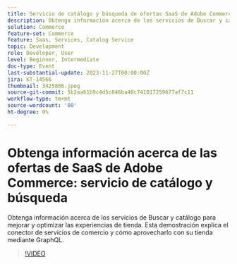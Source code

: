 ```yaml
---
title: Servicio de catálogo y búsqueda de ofertas SaaS de Adobe Commerce
description: Obtenga información acerca de los servicios de Buscar y catálogo para mejorar y optimizar las experiencias de tienda.  Esta demostración explica el conector de servicios de comercio y cómo aprovecharlo con su tienda mediante GraphQL.
solution: Commerce
feature-set: Commerce
feature: Saas, Services, Catalog Service
topic: Development
role: Developer, User
level: Beginner, Intermediate
doc-type: Event
last-substantial-update: 2023-11-27T00:00:00Z
jira: KT-14566
thumbnail: 3425806.jpeg
source-git-commit: 5b2aa61b9c4d5c046ba40c741017259677af7c11
workflow-type: tm+mt
source-wordcount: '80'
ht-degree: 0%

---
```



# Obtenga información acerca de las ofertas de SaaS de Adobe Commerce: servicio de catálogo y búsqueda

Obtenga información acerca de los servicios de Buscar y catálogo para mejorar y optimizar las experiencias de tienda.  Esta demostración explica el conector de servicios de comercio y cómo aprovecharlo con su tienda mediante GraphQL.

>[!VIDEO](https://video.tv.adobe.com/v/3425806/?learn=on)
